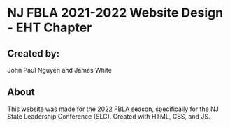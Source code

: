 # NJ FBLA 2021-2022 Website Design - EHT Chapter

## Created by:
John Paul Nguyen and James White

## About
This website was made for the 2022 FBLA season, specifically for the NJ State Leadership Conference (SLC). Created with HTML, CSS, and JS.

